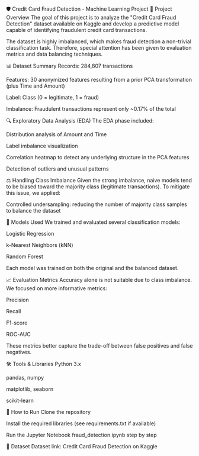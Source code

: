 🛡️ Credit Card Fraud Detection - Machine Learning Project
📌 Project Overview
The goal of this project is to analyze the "Credit Card Fraud Detection" dataset available on Kaggle and develop a predictive model capable of identifying fraudulent credit card transactions.

The dataset is highly imbalanced, which makes fraud detection a non-trivial classification task. Therefore, special attention has been given to evaluation metrics and data balancing techniques.

📊 Dataset Summary
Records: 284,807 transactions

Features: 30 anonymized features resulting from a prior PCA transformation (plus Time and Amount)

Label: Class (0 = legitimate, 1 = fraud)

Imbalance: Fraudulent transactions represent only ~0.17% of the total

🔍 Exploratory Data Analysis (EDA)
The EDA phase included:

Distribution analysis of Amount and Time

Label imbalance visualization

Correlation heatmap to detect any underlying structure in the PCA features

Detection of outliers and unusual patterns

⚖️ Handling Class Imbalance
Given the strong imbalance, naive models tend to be biased toward the majority class (legitimate transactions).
To mitigate this issue, we applied:

Controlled undersampling: reducing the number of majority class samples to balance the dataset

🤖 Models Used
We trained and evaluated several classification models:

Logistic Regression

k-Nearest Neighbors (kNN)

Random Forest

Each model was trained on both the original and the balanced dataset.

📈 Evaluation Metrics
Accuracy alone is not suitable due to class imbalance.
We focused on more informative metrics:

Precision

Recall

F1-score

ROC-AUC

These metrics better capture the trade-off between false positives and false negatives.

🛠️ Tools & Libraries
Python 3.x

pandas, numpy

matplotlib, seaborn

scikit-learn

🚀 How to Run
Clone the repository

Install the required libraries (see requirements.txt if available)

Run the Jupyter Notebook fraud_detection.ipynb step by step


📎 Dataset
Dataset link: Credit Card Fraud Detection on Kaggle
